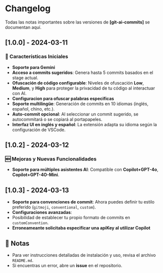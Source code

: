 # Changelog

Todas las notas importantes sobre las versiones de **[git-ai-commits]** se documentan aquí.

## [1.0.0] - 2024-03-11
### 🎉 Características Iniciales
- **Soporte para Gemini**
- **Acceso a commits sugeridos**: Genera hasta 5 commits basados en el stage actual.
- **Ofuscación de código configurable**: Niveles de ofuscación **Low**, **Medium**, y **High** para proteger la privacidad de tu código al interactuar con AI.
- **Configuracion para ofuscar palabras especificas**
- **Soporte multilingüe**: Generación de commits en 10 idiomas (inglés, español, chino, etc.).
- **Auto-commit opcional**: Al seleccionar un commit sugerido, se autocommitará o se copiará al portapapeles.
- **Interfaz UI en inglés y español**: La extensión adapta su idioma según la configuración de VSCode.

## [1.0.2] - 2024-03-12
### 🆕 Mejoras y Nuevas Funcionalidades
- **Soporte para múltiples asistentes AI**: Compatible con **Copilot+GPT-4o**, **Copilot+GPT-4O-Mini**.

## [1.0.3] - 2024-03-13
- **Soporte para convenciones de commit**: Ahora puedes definir tu estilo preferido (`gitmoji`, `conventional`, `custom`).
- **Configuraciones avanzadas**:
- Posibilidad de establecer tu propio formato de commits en `customConvention`.
- **Erroneameante solicitaba especificar una apiKey al utilizar Copilot**

## 📝 Notas
- Para ver instrucciones detalladas de instalación y uso, revisa el archivo `README.md`.
- Si encuentras un error, abre un **issue** en el repositorio.